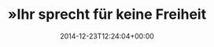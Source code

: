 ---
retweeted: false
source: <a href="http://twitter.com" rel="nofollow">Twitter Web Client</a>
entities:
  hashtags: []
  symbols: []
  user_mentions: []
  urls:
  - url: http://t.co/U6Fq9Z1HTz
    expanded_url: http://www.taz.de/!151748/
    display_url: taz.de/!151748/
    indices:
    - '82'
    - '104'
display_text_range:
- '0'
- '104'
favorite_count: '2'
id_str: '547367030924771328'
truncated: false
retweet_count: '1'
id: '547367030924771328'
possibly_sensitive: false
created_at: Tue Dec 23 12:24:04 +0000 2014
favorited: false
full_text: "»Ihr sprecht für keine Freiheitsbewegung. Ihr seid deren Schande. Schämt
  euch.« –"
lang: de
quote_url: http://www.taz.de/!151748/
tags:
- pesos:twitter
date: '2014-12-23T12:24:04+00:00'
src: https://twitter.com/bascht/status/547367030924771328
original_url: https://twitter.com/bascht/status/547367030924771328
type: twitter_tweet
text: "»Ihr sprecht für keine Freiheitsbewegung. Ihr seid deren Schande. Schämt euch.«
  –"
title: "»Ihr sprecht für keine Freiheit"

---